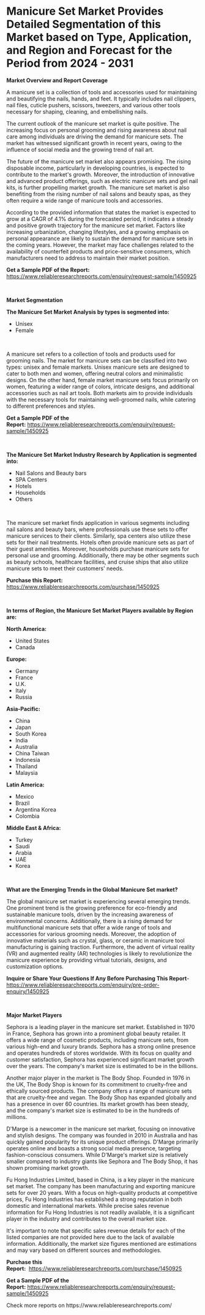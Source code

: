<p><h1>Manicure Set Market Provides Detailed Segmentation of this Market based on Type, Application, and Region and Forecast for the Period from 2024 - 2031</h1></p><p><strong>Market Overview and Report Coverage</strong></p>
<p><p>A manicure set is a collection of tools and accessories used for maintaining and beautifying the nails, hands, and feet. It typically includes nail clippers, nail files, cuticle pushers, scissors, tweezers, and various other tools necessary for shaping, cleaning, and embellishing nails.</p><p>The current outlook of the manicure set market is quite positive. The increasing focus on personal grooming and rising awareness about nail care among individuals are driving the demand for manicure sets. The market has witnessed significant growth in recent years, owing to the influence of social media and the growing trend of nail art.</p><p>The future of the manicure set market also appears promising. The rising disposable income, particularly in developing countries, is expected to contribute to the market's growth. Moreover, the introduction of innovative and advanced product offerings, such as electric manicure sets and gel nail kits, is further propelling market growth. The manicure set market is also benefiting from the rising number of nail salons and beauty spas, as they often require a wide range of manicure tools and accessories.</p><p>According to the provided information that states the market is expected to grow at a CAGR of 4.1% during the forecasted period, it indicates a steady and positive growth trajectory for the manicure set market. Factors like increasing urbanization, changing lifestyles, and a growing emphasis on personal appearance are likely to sustain the demand for manicure sets in the coming years. However, the market may face challenges related to the availability of counterfeit products and price-sensitive consumers, which manufacturers need to address to maintain their market position.</p></p>
<p><strong>Get a Sample PDF of the Report:</strong> <a href="https://www.reliableresearchreports.com/enquiry/request-sample/1450925">https://www.reliableresearchreports.com/enquiry/request-sample/1450925</a></p>
<p>&nbsp;</p>
<p><strong>Market Segmentation</strong></p>
<p><strong>The Manicure Set Market Analysis by types is segmented into:</strong></p>
<p><ul><li>Unisex</li><li>Female</li></ul></p>
<p>&nbsp;</p>
<p><p>A manicure set refers to a collection of tools and products used for grooming nails. The market for manicure sets can be classified into two types: unisex and female markets. Unisex manicure sets are designed to cater to both men and women, offering neutral colors and minimalistic designs. On the other hand, female market manicure sets focus primarily on women, featuring a wider range of colors, intricate designs, and additional accessories such as nail art tools. Both markets aim to provide individuals with the necessary tools for maintaining well-groomed nails, while catering to different preferences and styles.</p></p>
<p><strong>Get a Sample PDF of the Report:</strong>&nbsp;<a href="https://www.reliableresearchreports.com/enquiry/request-sample/1450925">https://www.reliableresearchreports.com/enquiry/request-sample/1450925</a></p>
<p>&nbsp;</p>
<p><strong>The Manicure Set Market Industry Research by Application is segmented into:</strong></p>
<p><ul><li>Nail Salons and Beauty bars</li><li>SPA Centers</li><li>Hotels</li><li>Households</li><li>Others</li></ul></p>
<p>&nbsp;</p>
<p><p>The manicure set market finds application in various segments including nail salons and beauty bars, where professionals use these sets to offer manicure services to their clients. Similarly, spa centers also utilize these sets for their nail treatments. Hotels often provide manicure sets as part of their guest amenities. Moreover, households purchase manicure sets for personal use and grooming. Additionally, there may be other segments such as beauty schools, healthcare facilities, and cruise ships that also utilize manicure sets to meet their customers' needs.</p></p>
<p><strong>Purchase this Report:</strong>&nbsp; <a href="https://www.reliableresearchreports.com/purchase/1450925">https://www.reliableresearchreports.com/purchase/1450925</a></p>
<p>&nbsp;</p>
<p><strong>In terms of Region, the Manicure Set Market Players available by Region are:</strong></p>
<p>
    <p> <strong> North America: </strong>
        <ul>
            <li>United States</li>
            <li>Canada</li>
        </ul>
        </p> 
    <p> <strong> Europe: </strong>
        <ul>
            <li>Germany</li>
            <li>France</li>
            <li>U.K.</li>
            <li>Italy</li>
            <li>Russia</li>
        </ul>
        </p> 
    <p> <strong> Asia-Pacific: </strong>
        <ul>
            <li>China</li>
            <li>Japan</li>
            <li>South Korea</li>
            <li>India</li>
            <li>Australia</li>
            <li>China Taiwan</li>
            <li>Indonesia</li>
            <li>Thailand</li>
            <li>Malaysia</li>
        </ul>
        </p> 
    <p> <strong> Latin America: </strong>
        <ul>
            <li>Mexico</li>
            <li>Brazil</li>
            <li>Argentina Korea</li>
            <li>Colombia</li>
        </ul>
        </p> 
    <p> <strong> Middle East & Africa: </strong>
        <ul>
            <li>Turkey</li>
            <li>Saudi</li>
            <li>Arabia</li>
            <li>UAE</li>
            <li>Korea</li>
        </ul>
    </p>
    </p>
<p>&nbsp;</p>
<p><strong>What are the Emerging Trends in the Global Manicure Set market?</strong></p>
<p><p>The global manicure set market is experiencing several emerging trends. One prominent trend is the growing preference for eco-friendly and sustainable manicure tools, driven by the increasing awareness of environmental concerns. Additionally, there is a rising demand for multifunctional manicure sets that offer a wide range of tools and accessories for various grooming needs. Moreover, the adoption of innovative materials such as crystal, glass, or ceramic in manicure tool manufacturing is gaining traction. Furthermore, the advent of virtual reality (VR) and augmented reality (AR) technologies is likely to revolutionize the manicure experience by providing virtual tutorials, designs, and customization options.</p></p>
<p><strong>Inquire or Share Your Questions If Any Before Purchasing This Report</strong>- <a href="https://www.reliableresearchreports.com/enquiry/pre-order-enquiry/1450925">https://www.reliableresearchreports.com/enquiry/pre-order-enquiry/1450925</a></p>
<p>&nbsp;</p>
<p><strong>Major Market Players</strong></p>
<p><p>Sephora is a leading player in the manicure set market. Established in 1970 in France, Sephora has grown into a prominent global beauty retailer. It offers a wide range of cosmetic products, including manicure sets, from various high-end and luxury brands. Sephora has a strong online presence and operates hundreds of stores worldwide. With its focus on quality and customer satisfaction, Sephora has experienced significant market growth over the years. The company's market size is estimated to be in the billions.</p><p>Another major player in the market is The Body Shop. Founded in 1976 in the UK, The Body Shop is known for its commitment to cruelty-free and ethically sourced products. The company offers a range of manicure sets that are cruelty-free and vegan. The Body Shop has expanded globally and has a presence in over 60 countries. Its market growth has been steady, and the company's market size is estimated to be in the hundreds of millions.</p><p>D'Marge is a newcomer in the manicure set market, focusing on innovative and stylish designs. The company was founded in 2010 in Australia and has quickly gained popularity for its unique product offerings. D'Marge primarily operates online and boasts a strong social media presence, targeting fashion-conscious consumers. While D'Marge's market size is relatively smaller compared to industry giants like Sephora and The Body Shop, it has shown promising market growth.</p><p>Fu Hong Industries Limited, based in China, is a key player in the manicure set market. The company has been manufacturing and exporting manicure sets for over 20 years. With a focus on high-quality products at competitive prices, Fu Hong Industries has established a strong reputation in both domestic and international markets. While precise sales revenue information for Fu Hong Industries is not readily available, it is a significant player in the industry and contributes to the overall market size.</p><p>It's important to note that specific sales revenue details for each of the listed companies are not provided here due to the lack of available information. Additionally, the market size figures mentioned are estimations and may vary based on different sources and methodologies.</p></p>
<p><strong>Purchase this Report:</strong>&nbsp;&nbsp;<a href="https://www.reliableresearchreports.com/purchase/1450925">https://www.reliableresearchreports.com/purchase/1450925</a></p>
<p></p>
<p><strong>Get a Sample PDF of the Report:</strong>&nbsp;<a href="https://www.reliableresearchreports.com/enquiry/request-sample/1450925">https://www.reliableresearchreports.com/enquiry/request-sample/1450925</a></p>
<p>Check more reports on https://www.reliableresearchreports.com/</p>